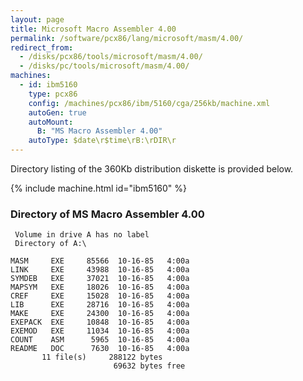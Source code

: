 ```yaml
---
layout: page
title: Microsoft Macro Assembler 4.00
permalink: /software/pcx86/lang/microsoft/masm/4.00/
redirect_from:
  - /disks/pcx86/tools/microsoft/masm/4.00/
  - /disks/pc/tools/microsoft/masm/4.00/
machines:
  - id: ibm5160
    type: pcx86
    config: /machines/pcx86/ibm/5160/cga/256kb/machine.xml
    autoGen: true
    autoMount:
      B: "MS Macro Assembler 4.00"
    autoType: $date\r$time\rB:\rDIR\r
---
```


Directory listing of the 360Kb distribution diskette is provided below.

{% include machine.html id="ibm5160" %}

### Directory of MS Macro Assembler 4.00

     Volume in drive A has no label
     Directory of A:\

    MASM     EXE     85566  10-16-85   4:00a
    LINK     EXE     43988  10-16-85   4:00a
    SYMDEB   EXE     37021  10-16-85   4:00a
    MAPSYM   EXE     18026  10-16-85   4:00a
    CREF     EXE     15028  10-16-85   4:00a
    LIB      EXE     28716  10-16-85   4:00a
    MAKE     EXE     24300  10-16-85   4:00a
    EXEPACK  EXE     10848  10-16-85   4:00a
    EXEMOD   EXE     11034  10-16-85   4:00a
    COUNT    ASM      5965  10-16-85   4:00a
    README   DOC      7630  10-16-85   4:00a
           11 file(s)     288122 bytes
                           69632 bytes free
